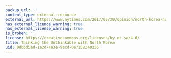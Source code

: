 ```yaml
---
backup_url: ''
content_type: external-resource
external_url: https://www.nytimes.com/2017/05/30/opinion/north-korea-nuclear-crisis-donald-trump.html
has_external_licence_warning: true
has_external_license_warning: true
is_broken: ''
license: https://creativecommons.org/licenses/by-nc-sa/4.0/
title: Thinking the Unthinkable with North Korea
uid: 0dbbd5ad-1a2d-4a3e-9acd-0e7158349256
---
```

